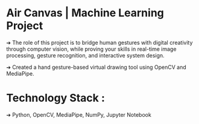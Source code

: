 # Air Canvas | Machine Learning Project
➔ The role of this project is to bridge human gestures with digital creativity through
computer vision, while proving your skills in real-time image processing, gesture
recognition, and interactive system design.

➔ Created a hand gesture-based virtual drawing tool using OpenCV and MediaPipe.

# Technology Stack : 
➔ Python, OpenCV, MediaPipe, NumPy, Jupyter Notebook
